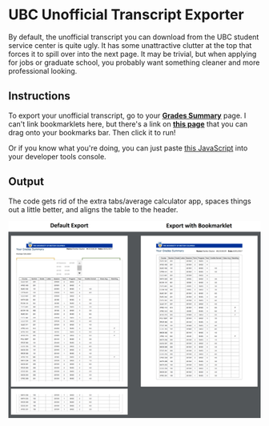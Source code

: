 # UBC Unofficial Transcript Exporter

By default, the unofficial transcript you can download from the UBC student service center is quite ugly. It has some unattractive clutter at the top that forces it to spill over into the next page. It may be trivial, but when applying for jobs or graduate school, you probably want something cleaner and more professional looking.

## Instructions

To export your unofficial transcript, go to your [**Grades Summary**](https://ssc.adm.ubc.ca/sscportal/servlets/SRVSSCFramework?function=SessGradeRpt) page. I can't link bookmarklets here, but there's a link on [**this page**](http://crclayton.com/#transcript) that you can drag onto your bookmarks bar. Then click it to run! 

Or if you know what you're doing, you can just paste [this JavaScript](https://github.com/crclayton/ubc-unofficial-transcript-exporter/blob/master/export-transcript.js) into your developer tools console.

## Output

The code gets rid of the extra tabs/average calculator app, spaces things out a little better, and aligns the table to the header. 

![](./Comparison.png "Logo Title Text 1")

